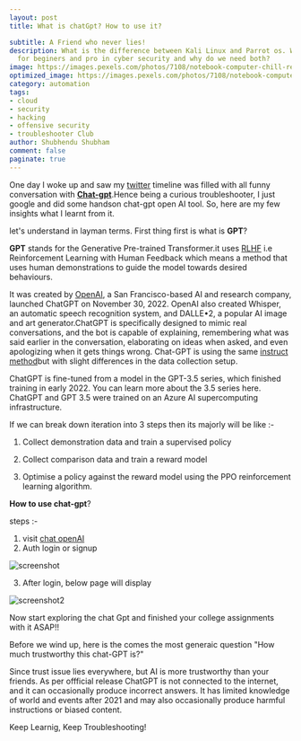 ```yaml
---
layout: post
title: What is chatGpt? How to use it?

subtitle: A Friend who never lies!
description: What is the difference between Kali Linux and Parrot os. Which is good
  for beginers and pro in cyber security and why do we need both?
image: https://images.pexels.com/photos/7108/notebook-computer-chill-relax.jpg?auto=compress&cs=tinysrgb&w=1260&h=750&dpr=1
optimized_image: https://images.pexels.com/photos/7108/notebook-computer-chill-relax.jpg?auto=compress&cs=tinysrgb&w=1260&h=750&dpr=1
category: automation
tags:
- cloud
- security
- hacking
- offensive security
- troubleshooter Club
author: Shubhendu Shubham
comment: false
paginate: true
---
```


One day I woke up and saw my [twitter](https://twitter.com/myselfshubhendu) timeline was filled with all funny conversation with [**Chat-gpt**]().Hence being a curious troubleshooter, I just google and did some handson chat-gpt open AI tool. So, here are my few insights what I learnt from it.

let's understand in layman terms. First thing first is what is **GPT**? 

**GPT** stands for the Generative Pre-trained Transformer.it uses [RLHF](https://huggingface.co/blog/rlhf) i.e Reinforcement Learning with Human Feedback  which means a method that uses human demonstrations to guide the model towards desired behaviours.

It was created by [OpenAI](https://openai.com), a San Francisco-based AI and research company, launched ChatGPT on November 30, 2022. OpenAI also created Whisper, an automatic speech recognition system, and DALLE•2, a popular AI image and art generator.ChatGPT is specifically designed to mimic real conversations, and the bot is capable of explaining, remembering what was said earlier in the conversation, elaborating on ideas when asked, and even apologizing when it gets things wrong. Chat-GPT is using the same [instruct method](https://openai.com/blog/instruction-following/)but with slight differences in the data collection setup.

ChatGPT is fine-tuned from a model in the GPT-3.5 series, which finished training in early 2022. You can learn more about the 3.5 series here. ChatGPT and GPT 3.5 were trained on an Azure AI supercomputing infrastructure.

If we can break down iteration into 3 steps then its majorly will be like :- 

1. Collect demonstration data and train a supervised policy 

2. Collect comparison data and train a reward model

3. Optimise a policy against the reward model using the PPO reinforcement learning algorithm.

**How to use chat-gpt**?


steps :- 

1. visit [chat openAI](https://chat.openai.com/)
2. Auth login or signup 

![screenshot](https://res.cloudinary.com/hugs4bugs/image/upload/v1671909453/linux/chat_a5nodg.png)

3. After login, below page will display

![screenshot2](https://res.cloudinary.com/hugs4bugs/image/upload/v1671909578/linux/c2_b6kk1d.png)

Now start exploring the chat Gpt and finished your college assignments with it ASAP!!

Before we wind up, here is the comes the most generaic question "How much trustworthy this chat-GPT is?"

Since trust issue lies everywhere, but AI is more trustworthy than your friends. As per offficial release 
ChatGPT is not connected to the internet, and it can occasionally produce incorrect answers. It has limited knowledge of world and events after 2021 and may also occasionally produce harmful instructions or biased content.


Keep Learnig, Keep Troubleshooting!